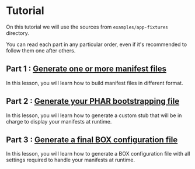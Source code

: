 <!-- markdownlint-disable MD013 -->
# Tutorial

On this tutorial we will use the sources from `examples/app-fixtures` directory.

You can read each part in any particular order, even if it's recommended to follow them one after others.

## Part 1 : [Generate one or more manifest files](./generate-manifest-files.md)

In this lesson, you will learn how to build manifest files in different format.

## Part 2 : [Generate your PHAR bootstrapping file](./generate-custom-stub.md)

In this lesson, you will learn how to generate a custom stub that will be in charge to display your manifests at runtime.

## Part 3 : [Generate a final BOX configuration file](./generate-box-json-dist.md)

In this lesson, you will learn how to generate a BOX configuration file with all settings required to handle your manifests at runtime.

